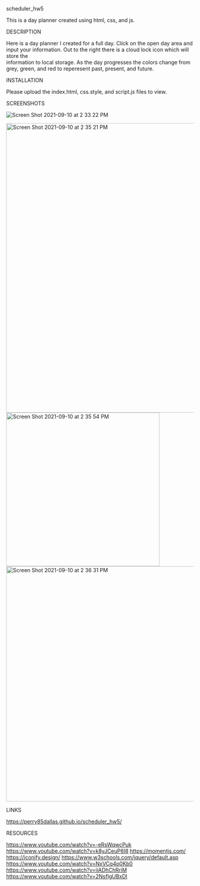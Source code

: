  scheduler_hw5
 
 This is a day planner created using html, css, and js.
 
 DESCRIPTION
 
 Here is a day planner I created for a full day. Click on the open day area and input your information. Out to the right there is a cloud lock icon which will store the     
 information to local storage. As the day progresses the colors change from grey, green, and red to reperesent past, present, and future. 
 
 INSTALLATION
 
 Please upload the index.html, css.style, and script.js files to view.
 
 SCREENSHOTS
 
 ![Screen Shot 2021-09-10 at 2 33 22 PM](https://user-images.githubusercontent.com/86323038/132907735-384c1da0-0974-47d4-b26b-3bd4f9c2641d.png)

<img width="776" alt="Screen Shot 2021-09-10 at 2 35 21 PM" src="https://user-images.githubusercontent.com/86323038/132907839-88faf8ab-0441-496d-9ed2-333d538c22b3.png">

<img width="412" alt="Screen Shot 2021-09-10 at 2 35 54 PM" src="https://user-images.githubusercontent.com/86323038/132907884-112846b2-b959-4b2b-ba40-7a020e07fc48.png">

<img width="631" alt="Screen Shot 2021-09-10 at 2 36 31 PM" src="https://user-images.githubusercontent.com/86323038/132907991-9e6dbc91-bc19-4f45-a2a7-debde8768ab5.png">
 
 
 
 
 
 
 LINKS
 
 https://perry85dallas.github.io/scheduler_hw5/
 
 RESOURCES
 
 https://www.youtube.com/watch?v=-eRsWqwcPuk
 https://www.youtube.com/watch?v=k8yJCeuP6I8
 https://momentjs.com/
 https://iconify.design/
 https://www.w3schools.com/jquery/default.asp
 https://www.youtube.com/watch?v=NxVCq4p0Kb0
 https://www.youtube.com/watch?v=iiADhChRriM
 https://www.youtube.com/watch?v=2NsfIgUBxDI
 
